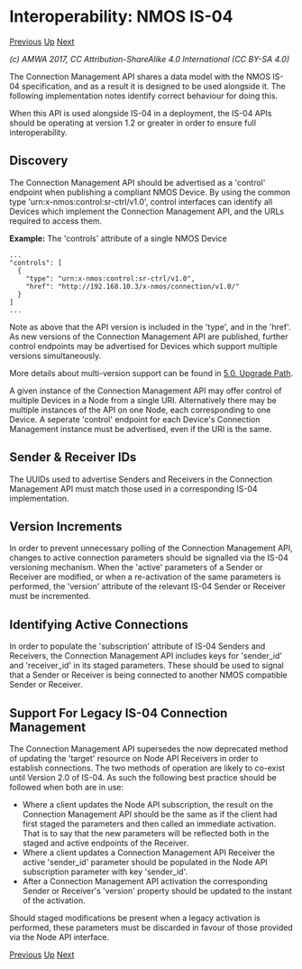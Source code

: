 # Interoperability: NMOS IS-04
[Previous](3.0._Interoperability.md) [Up](..) [Next](3.2._Interoperability_-_Non-NMOS_Devices.md)

_(c) AMWA 2017, CC Attribution-ShareAlike 4.0 International (CC BY-SA 4.0)_

The Connection Management API shares a data model with the NMOS IS-04 specification, and as a result it is designed to be used alongside it. The following implementation notes identify correct behaviour for doing this.

When this API is used alongside IS-04 in a deployment, the IS-04 APIs should be operating at version 1.2 or greater in order to ensure full interoperability.

## Discovery

The Connection Management API should be advertised as a 'control' endpoint when publishing a compliant NMOS Device. By using the common type 'urn:x-nmos:control:sr-ctrl/v1.0', control interfaces can identify all Devices which implement the Connection Management API, and the URLs required to access them.

**Example:** The 'controls' attribute of a single NMOS Device
```
...
"controls": [
  {
    "type": "urn:x-nmos:control:sr-ctrl/v1.0",
    "href": "http://192.168.10.3/x-nmos/connection/v1.0/"
  }
]
...
```

Note as above that the API version is included in the 'type', and in the 'href'. As new versions of the Connection Management API are published, further control endpoints may be advertised for Devices which support multiple versions simultaneously.

More details about multi-version support can be found in [5.0. Upgrade Path](5.0._Upgrade_Path.md).

A given instance of the Connection Management API may offer control of multiple Devices in a Node from a single URI. Alternatively there may be multiple instances of the API on one Node, each corresponding to one Device. A seperate 'control' endpoint for each Device's Connection Management instance must be advertised, even if the URI is the same.

## Sender & Receiver IDs

The UUIDs used to advertise Senders and Receivers in the Connection Management API must match those used in a corresponding IS-04 implementation.

## Version Increments

In order to prevent unnecessary polling of the Connection Management API, changes to active connection parameters should be signalled via the IS-04 versioning mechanism. When the 'active' parameters of a Sender or Receiver are modified, or when a re-activation of the same parameters is performed, the 'version' attribute of the relevant IS-04 Sender or Receiver must be incremented.

## Identifying Active Connections

In order to populate the 'subscription' attribute of IS-04 Senders and Receivers, the Connection Management API includes keys for 'sender_id' and 'receiver_id' in its staged parameters. These should be used to signal that a Sender or Receiver is being connected to another NMOS compatible Sender or Receiver.

## Support For Legacy IS-04 Connection Management

The Connection Management API supersedes the now deprecated method of updating the 'target' resource on Node API Receivers in order to establish connections. The two methods of operation are likely to co-exist until Version 2.0 of IS-04. As such the following best practice should be followed when both are in use:

* Where a client updates the Node API subscription, the result on the Connection Management API should be the same as if the client had first staged the parameters and then called an immediate activation. That is to say that the new parameters will be reflected both in the staged and active endpoints of the Receiver.
* Where a client updates a Connection Management API Receiver the active 'sender_id' parameter should be populated in the Node API subscription parameter with key 'sender_id'.
* After a Connection Management API activation the corresponding Sender or Receiver's 'version' property should be updated to the instant of the activation.

Should staged modifications be present when a legacy activation is performed, these parameters must be discarded in favour of those provided via the Node API interface.

[Previous](3.0._Interoperability.md) [Up](..) [Next](3.2._Interoperability_-_Non-NMOS_Devices.md)
